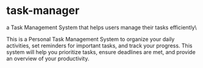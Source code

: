 # task-manager
a Task Management System that helps users manage their tasks efficiently\

This is a Personal Task Management System to organize your daily activities, set reminders for important tasks, and track your progress. This system will help you prioritize tasks, ensure deadlines are met, and provide an overview of your productivity.
